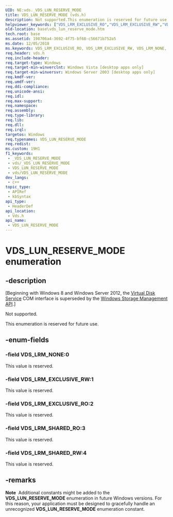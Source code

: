 ```yaml
---
UID: NE:vds._VDS_LUN_RESERVE_MODE
title: VDS_LUN_RESERVE_MODE (vds.h)
description: Not supported.This enumeration is reserved for future use.
helpviewer_keywords: ["VDS_LRM_EXCLUSIVE_RO","VDS_LRM_EXCLUSIVE_RW","VDS_LRM_NONE","VDS_LRM_SHARED_RO","VDS_LRM_SHARED_RW","VDS_LUN_RESERVE_MODE","VDS_LUN_RESERVE_MODE enumeration [VDS]","base.vds_lun_reserve_mode","vds/VDS_LRM_EXCLUSIVE_RO","vds/VDS_LRM_EXCLUSIVE_RW","vds/VDS_LRM_NONE","vds/VDS_LRM_SHARED_RO","vds/VDS_LRM_SHARED_RW","vds/VDS_LUN_RESERVE_MODE"]
old-location: base\vds_lun_reserve_mode.htm
tech.root: base
ms.assetid: 198706a4-3692-4f75-bf68-c56671b752a5
ms.date: 12/05/2018
ms.keywords: VDS_LRM_EXCLUSIVE_RO, VDS_LRM_EXCLUSIVE_RW, VDS_LRM_NONE, VDS_LRM_SHARED_RO, VDS_LRM_SHARED_RW, VDS_LUN_RESERVE_MODE, VDS_LUN_RESERVE_MODE enumeration [VDS], base.vds_lun_reserve_mode, vds/VDS_LRM_EXCLUSIVE_RO, vds/VDS_LRM_EXCLUSIVE_RW, vds/VDS_LRM_NONE, vds/VDS_LRM_SHARED_RO, vds/VDS_LRM_SHARED_RW, vds/VDS_LUN_RESERVE_MODE
req.header: vds.h
req.include-header: 
req.target-type: Windows
req.target-min-winverclnt: Windows Vista [desktop apps only]
req.target-min-winversvr: Windows Server 2003 [desktop apps only]
req.kmdf-ver: 
req.umdf-ver: 
req.ddi-compliance: 
req.unicode-ansi: 
req.idl: 
req.max-support: 
req.namespace: 
req.assembly: 
req.type-library: 
req.lib: 
req.dll: 
req.irql: 
targetos: Windows
req.typenames: VDS_LUN_RESERVE_MODE
req.redist: 
ms.custom: 19H1
f1_keywords:
 - _VDS_LUN_RESERVE_MODE
 - vds/_VDS_LUN_RESERVE_MODE
 - VDS_LUN_RESERVE_MODE
 - vds/VDS_LUN_RESERVE_MODE
dev_langs:
 - c++
topic_type:
 - APIRef
 - kbSyntax
api_type:
 - HeaderDef
api_location:
 - Vds.h
api_name:
 - VDS_LUN_RESERVE_MODE
---
```


# VDS_LUN_RESERVE_MODE enumeration


## -description

<p class="CCE_Message">[Beginning with Windows 8 and Windows Server 2012, the <a href="/windows/desktop/VDS/virtual-disk-service-portal">Virtual Disk Service</a> COM interface is superseded by the <a href="/previous-versions/windows/desktop/stormgmt/windows-storage-management-api-portal">Windows Storage Management API</a>.]

Not supported.

This enumeration is reserved for future use.

## -enum-fields

### -field VDS_LRM_NONE:0

This value is reserved.

### -field VDS_LRM_EXCLUSIVE_RW:1

This value is reserved.

### -field VDS_LRM_EXCLUSIVE_RO:2

This value is reserved.

### -field VDS_LRM_SHARED_RO:3

This value is reserved.

### -field VDS_LRM_SHARED_RW:4

This value is reserved.

## -remarks

<div class="alert"><b>Note</b>  Additional constants might be added to the <b>VDS_LUN_RESERVE_MODE</b> enumeration in future Windows versions. For this reason, your application must be designed to gracefully handle an unrecognized <b>VDS_LUN_RESERVE_MODE</b> enumeration constant.</div>
<div> </div>
